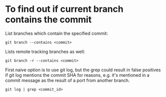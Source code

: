 # To find out if current branch contains the commit

List branches which contain the specified commit:
```
git branch --contains <commit>
```
Lists remote tracking branches as well:
```
git branch -r --contains <commit>
```

First naive option is to use git log, but the grep could result in false positives if git log mentions the commit SHA for reasons, e.g. it's mentioned in a commit message as the result of a port from another branch.
```
git log | grep <commit_id>
```
